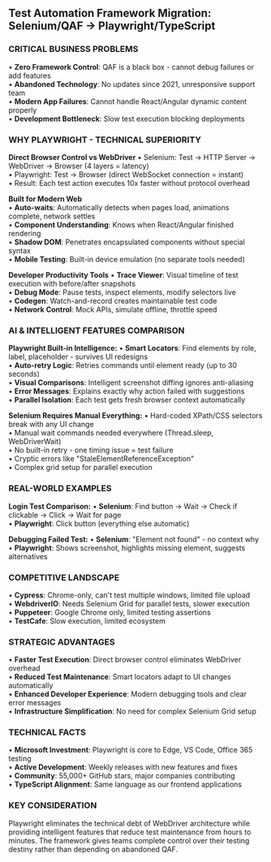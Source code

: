 ## **Test Automation Framework Migration: Selenium/QAF → Playwright/TypeScript**

### **CRITICAL BUSINESS PROBLEMS**
• **Zero Framework Control**: QAF is a black box - cannot debug failures or add features  
• **Abandoned Technology**: No updates since 2021, unresponsive support team  
• **Modern App Failures**: Cannot handle React/Angular dynamic content properly  
• **Development Bottleneck**: Slow test execution blocking deployments

### **WHY PLAYWRIGHT - TECHNICAL SUPERIORITY**

**Direct Browser Control vs WebDriver**
• Selenium: Test → HTTP Server → WebDriver → Browser (4 layers = latency)  
• Playwright: Test → Browser (direct WebSocket connection = instant)  
• Result: Each test action executes 10x faster without protocol overhead

**Built for Modern Web**  
• **Auto-waits**: Automatically detects when pages load, animations complete, network settles  
• **Component Understanding**: Knows when React/Angular finished rendering  
• **Shadow DOM**: Penetrates encapsulated components without special syntax  
• **Mobile Testing**: Built-in device emulation (no separate tools needed)

**Developer Productivity Tools**
• **Trace Viewer**: Visual timeline of test execution with before/after snapshots  
• **Debug Mode**: Pause tests, inspect elements, modify selectors live  
• **Codegen**: Watch-and-record creates maintainable test code  
• **Network Control**: Mock APIs, simulate offline, throttle speed

### **AI & INTELLIGENT FEATURES COMPARISON**

**Playwright Built-in Intelligence:**
• **Smart Locators**: Find elements by role, label, placeholder - survives UI redesigns  
• **Auto-retry Logic**: Retries commands until element ready (up to 30 seconds)  
• **Visual Comparisons**: Intelligent screenshot diffing ignores anti-aliasing  
• **Error Messages**: Explains exactly why action failed with suggestions  
• **Parallel Isolation**: Each test gets fresh browser context automatically

**Selenium Requires Manual Everything:**
• Hard-coded XPath/CSS selectors break with any UI change  
• Manual wait commands needed everywhere (Thread.sleep, WebDriverWait)  
• No built-in retry - one timing issue = test failure  
• Cryptic errors like "StaleElementReferenceException"  
• Complex grid setup for parallel execution

### **REAL-WORLD EXAMPLES**

**Login Test Comparison:**
• **Selenium**: Find button → Wait → Check if clickable → Click → Wait for page  
• **Playwright**: Click button (everything else automatic)

**Debugging Failed Test:**
• **Selenium**: "Element not found" - no context why  
• **Playwright**: Shows screenshot, highlights missing element, suggests alternatives

### **COMPETITIVE LANDSCAPE**
• **Cypress**: Chrome-only, can't test multiple windows, limited file upload  
• **WebdriverIO**: Needs Selenium Grid for parallel tests, slower execution  
• **Puppeteer**: Google Chrome only, limited testing assertions  
• **TestCafe**: Slow execution, limited ecosystem

### **STRATEGIC ADVANTAGES**
• **Faster Test Execution**: Direct browser control eliminates WebDriver overhead  
• **Reduced Test Maintenance**: Smart locators adapt to UI changes automatically  
• **Enhanced Developer Experience**: Modern debugging tools and clear error messages  
• **Infrastructure Simplification**: No need for complex Selenium Grid setup

### **TECHNICAL FACTS**
• **Microsoft Investment**: Playwright is core to Edge, VS Code, Office 365 testing  
• **Active Development**: Weekly releases with new features and fixes  
• **Community**: 55,000+ GitHub stars, major companies contributing  
• **TypeScript Alignment**: Same language as our frontend applications

### **KEY CONSIDERATION**
Playwright eliminates the technical debt of WebDriver architecture while providing intelligent features that reduce test maintenance from hours to minutes. The framework gives teams complete control over their testing destiny rather than depending on abandoned QAF.
